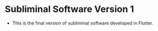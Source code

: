 # Subliminal Software Version 1

- This is the final version of subliminal software developed in Flutter.
